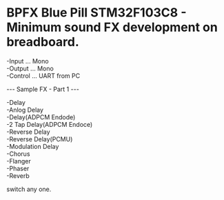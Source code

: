 # BPFX Blue Pill STM32F103C8 - Minimum sound FX development on breadboard.

-Input ... Mono  
-Output ... Mono  
-Control ... UART from PC  

--- Sample FX - Part 1 ---

-Delay  
-Anlog Delay  
-Delay(ADPCM Endode)  
-2 Tap Delay(ADPCM Endoce)  
-Reverse Delay  
-Reverse Delay(PCMU)  
-Modulation Delay  
-Chorus  
-Flanger  
-Phaser  
-Reverb  

switch any one.